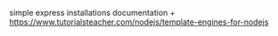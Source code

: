 simple express installations documentation 
+
https://www.tutorialsteacher.com/nodejs/template-engines-for-nodejs
